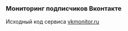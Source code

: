 ### Мониторинг подписчиков Вконтакте

Исходный код сервиса <a href="https://vkmonitor.ru">vkmonitor.ru</a>

